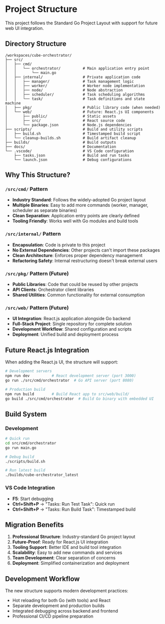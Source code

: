 # Project Structure

This project follows the Standard Go Project Layout with support for future web UI integration.

## Directory Structure

```text
/workspaces/cube-orchestrator/
├── src/
│   ├── cmd/
│   │   └── orchestrator/          # Main application entry point
│   │       └── main.go
│   ├── internal/                  # Private application code
│   │   ├── manager/               # Task management logic
│   │   ├── worker/                # Worker node implementation
│   │   ├── node/                  # Node abstraction
│   │   ├── scheduler/             # Task scheduling algorithms
│   │   └── task/                  # Task definitions and state machine
│   ├── pkg/                       # Public library code (when needed)
│   └── web/                       # Future: React.js UI components
│       ├── public/                # Static assets
│       ├── src/                   # React source code
│       └── package.json           # Node.js dependencies
├── scripts/                       # Build and utility scripts
│   ├── build.sh                   # Timestamped build script
│   └── cleanup-builds.sh          # Build artifact cleanup
├── builds/                        # Build outputs
├── docs/                          # Documentation
└── .vscode/                       # VS Code configuration
    ├── tasks.json                 # Build and run tasks
    └── launch.json                # Debug configurations
```

## Why This Structure?

### `/src/cmd/` Pattern

- **Industry Standard**: Follows the widely-adopted Go project layout
- **Multiple Binaries**: Easy to add more commands (worker, manager, scheduler as separate binaries)
- **Clean Separation**: Application entry points are clearly defined
- **Tooling Friendly**: Works well with Go modules and build tools

### `/src/internal/` Pattern

- **Encapsulation**: Code is private to this project
- **No External Dependencies**: Other projects can't import these packages
- **Clean Architecture**: Enforces proper dependency management
- **Refactoring Safety**: Internal restructuring doesn't break external users

### `/src/pkg/` Pattern (Future)

- **Public Libraries**: Code that could be reused by other projects
- **API Clients**: Orchestrator client libraries
- **Shared Utilities**: Common functionality for external consumption

### `/src/web/` Pattern (Future)

- **UI Integration**: React.js application alongside Go backend
- **Full-Stack Project**: Single repository for complete solution
- **Development Workflow**: Shared configuration and scripts
- **Deployment**: Unified build and deployment process

## Future React.js Integration

When adding the React.js UI, the structure will support:

```bash
# Development servers
npm run dev          # React development server (port 3000)
go run ./src/cmd/orchestrator  # Go API server (port 8080)

# Production build
npm run build        # Build React app to src/web/build/
go build ./src/cmd/orchestrator  # Build Go binary with embedded UI
```

## Build System

### Development

```bash
# Quick run
cd src/cmd/orchestrator
go run main.go

# Debug build
./scripts/build.sh

# Run latest build
./builds/cube-orchestrator_latest
```

### VS Code Integration

- **F5**: Start debugging
- **Ctrl+Shift+P** → "Tasks: Run Test Task": Quick run
- **Ctrl+Shift+P** → "Tasks: Run Build Task": Timestamped build

## Migration Benefits

1. **Professional Structure**: Industry-standard Go project layout
2. **Future-Proof**: Ready for React.js UI integration
3. **Tooling Support**: Better IDE and build tool integration
4. **Scalability**: Easy to add new commands and services
5. **Team Development**: Clear separation of concerns
6. **Deployment**: Simplified containerization and deployment

## Development Workflow

The new structure supports modern development practices:

- Hot reloading for both Go (with tools) and React
- Separate development and production builds
- Integrated debugging across backend and frontend
- Professional CI/CD pipeline preparation
